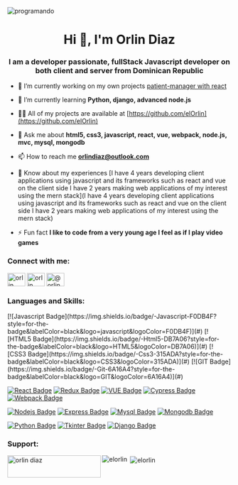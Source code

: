 ![programando](https://github.com/hebertdev1/hebertdev1/blob/master/javascript.gif)

<h1 align="center">Hi 👋, I'm Orlin Diaz</h1>
<h3 align="center">I am a developer passionate, fullStack Javascript developer on both client and server from Dominican Republic</h3>

- 🔭 I’m currently working on my own projects [patient-manager with react](https://github.com/elOrlin/Patient-Manager-With-React)

- 🌱 I’m currently learning **Python, django, advanced node.js**

- 👨‍💻 All of my projects are available at [https://github.com/elOrlin](https://github.com/elOrlin)

- 💬 Ask me about **html5, css3, javascript, react, vue, webpack, node.js, mvc, mysql, mongodb**

- 📫 How to reach me **orlindiaz@outlook.com**

- 📄 Know about my experiences [I have 4 years developing client applications using javascript and its frameworks such as react and vue on the client side I have 2 years making web applications of my interest using the mern stack](I have 4 years developing client applications using javascript and its frameworks such as react and vue on the client side I have 2 years making web applications of my interest using the mern stack)

- ⚡ Fun fact **I like to code from a very young age I feel as if I play video games**

<h3 align="left">Connect with me:</h3>
<p align="left">
<a href="https://linkedin.com/in/orlin diaz" target="blank"><img align="center" src="https://raw.githubusercontent.com/rahuldkjain/github-profile-readme-generator/master/src/images/icons/Social/linked-in-alt.svg" alt="orlin diaz" height="30" width="40" /></a>
<a href="https://fb.com/orlin diaz" target="blank"><img align="center" src="https://raw.githubusercontent.com/rahuldkjain/github-profile-readme-generator/master/src/images/icons/Social/facebook.svg" alt="orlin diaz" height="30" width="40" /></a>
<a href="https://instagram.com/@orlindelossantos" target="blank"><img align="center" src="https://raw.githubusercontent.com/rahuldkjain/github-profile-readme-generator/master/src/images/icons/Social/instagram.svg" alt="@orlindelossantos" height="30" width="40" /></a>
</p>

<h3 align="left">Languages and Skills:</h3>
[![Javascript Badge](https://img.shields.io/badge/-Javascript-F0DB4F?style=for-the-badge&labelColor=black&logo=javascript&logoColor=F0DB4F)](#)
[![HTML5 Badge](https://img.shields.io/badge/-Html5-DB7A06?style=for-the-badge&labelColor=black&logo=HTML5&logoColor=DB7A06)](#)
[![CSS3 Badge](https://img.shields.io/badge/-Css3-315ADA?style=for-the-badge&labelColor=black&logo=CSS3&logoColor=315ADA)](#)
[![GIT Badge](https://img.shields.io/badge/-Git-6A16A4?style=for-the-badge&labelColor=black&logo=GIT&logoColor=6A16A4)](#)

[![React Badge](https://img.shields.io/badge/-React-61DBFB?style=for-the-badge&labelColor=black&logo=react&logoColor=61DBFB)](#)
[![Redux Badge](https://img.shields.io/badge/-REDUX-BB76C4?style=for-the-badge&labelColor=black&logo=redux&logoColor=BB76C4)](#)
[![VUE Badge](https://img.shields.io/badge/-VUE-12AF67?style=for-the-badge&labelColor=black&logo=vue.js&logoColor=12AF67)](#)
[![Cypress Badge](https://img.shields.io/badge/-Cypress-8D9092?style=for-the-badge&labelColor=black&logo=CYPRESS&logoColor=8D9092)](#)
[![Webpack Badge](https://img.shields.io/badge/-Webpack-61dBFB?style=for-the-badge&labelColor=black&logo=WEBPACK&logoColor=A3B7CB)](#)

[![Nodejs Badge](https://img.shields.io/badge/-Nodejs-3C873A?style=for-the-badge&labelColor=black&logo=node.js&logoColor=3C873A)](#)
[![Express Badge](https://img.shields.io/badge/-Mysql-61B1B8?style=for-the-badge&labelColor=black&logo=mysql&logoColor=61B1B8)](#)
[![Mysql Badge](https://img.shields.io/badge/-Express-61B1B8?style=for-the-badge&labelColor=black&logo=express&logoColor=61B1B8)](#)
[![Mongodb Badge](https://img.shields.io/badge/-mongodb-007acc?style=for-the-badge&labelColor=black&logo=mongodb&logoColor=007acc)](#)  

[![Python Badge](https://img.shields.io/badge/-Python-61DBFB?style=for-the-badge&labelColor=black&logo=python&logoColor=61DBFB)](#)
[![Tkinter Badge](https://img.shields.io/badge/-Tkinter-61DBFB?style=for-the-badge&labelColor=black&logo=tkinter&logoColor=61DBFB)](#)
 [![Django Badge](https://img.shields.io/badge/-Django-61DBFB?style=for-the-badge&labelColor=black&logo=django&logoColor=61DBFB)](#)  

<h3 align="left">Support:</h3>
<p><a href="https://www.buymeacoffee.com/orlin diaz"> <img align="left" src="https://cdn.buymeacoffee.com/buttons/v2/default-yellow.png" height="50" width="210" alt="orlin diaz" /></a></p>

<div display="inline-block">
    <p><img align="left" src="https://github-readme-stats.vercel.app/api/top-langs?username=elorlin&show_icons=true&locale=en&layout=compact" alt="elorlin" /></p>

  <p>&nbsp;<img align="center" src="https://github-readme-stats.vercel.app/api?username=elorlin&show_icons=true&locale=en" alt="elorlin" /></p>
</div>
